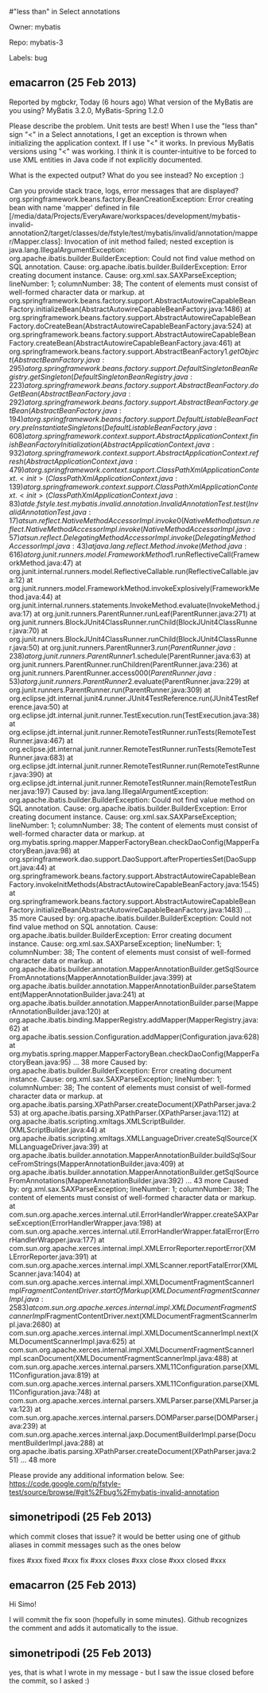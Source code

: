 #"less than" in Select annotations

Owner: mybatis

Repo: mybatis-3

Labels: bug 

## emacarron (25 Feb 2013)

Reported by mgbckr, Today (6 hours ago)
What version of the MyBatis are you using?
MyBatis 3.2.0, MyBatis-Spring 1.2.0

Please describe the problem.  Unit tests are best!
When I use the "less than" sign "<" in a Select annotations, I get an exception is thrown when initializing the application context. If I use "&lt;" it works. In previous MyBatis versions using "<" was working. I think it is counter-intuitive to be forced to use XML entities in Java code if not explicitly documented. 

What is the expected output? What do you see instead?
No exception :)

Can you provide stack trace, logs, error messages that are displayed?
org.springframework.beans.factory.BeanCreationException: Error creating bean with name 'mapper' defined in file [/media/data/Projects/EveryAware/workspaces/development/mybatis-invalid-annotation2/target/classes/de/fstyle/test/mybatis/invalid/annotation/mapper/Mapper.class]: Invocation of init method failed; nested exception is java.lang.IllegalArgumentException: org.apache.ibatis.builder.BuilderException: Could not find value method on SQL annotation.  Cause: org.apache.ibatis.builder.BuilderException: Error creating document instance.  Cause: org.xml.sax.SAXParseException; lineNumber: 1; columnNumber: 38; The content of elements must consist of well-formed character data or markup.
    at org.springframework.beans.factory.support.AbstractAutowireCapableBeanFactory.initializeBean(AbstractAutowireCapableBeanFactory.java:1486)
    at org.springframework.beans.factory.support.AbstractAutowireCapableBeanFactory.doCreateBean(AbstractAutowireCapableBeanFactory.java:524)
    at org.springframework.beans.factory.support.AbstractAutowireCapableBeanFactory.createBean(AbstractAutowireCapableBeanFactory.java:461)
    at org.springframework.beans.factory.support.AbstractBeanFactory$1.getObject(AbstractBeanFactory.java:295)
    at org.springframework.beans.factory.support.DefaultSingletonBeanRegistry.getSingleton(DefaultSingletonBeanRegistry.java:223)
    at org.springframework.beans.factory.support.AbstractBeanFactory.doGetBean(AbstractBeanFactory.java:292)
    at org.springframework.beans.factory.support.AbstractBeanFactory.getBean(AbstractBeanFactory.java:194)
    at org.springframework.beans.factory.support.DefaultListableBeanFactory.preInstantiateSingletons(DefaultListableBeanFactory.java:608)
    at org.springframework.context.support.AbstractApplicationContext.finishBeanFactoryInitialization(AbstractApplicationContext.java:932)
    at org.springframework.context.support.AbstractApplicationContext.refresh(AbstractApplicationContext.java:479)
    at org.springframework.context.support.ClassPathXmlApplicationContext.<init>(ClassPathXmlApplicationContext.java:139)
    at org.springframework.context.support.ClassPathXmlApplicationContext.<init>(ClassPathXmlApplicationContext.java:83)
    at de.fstyle.test.mybatis.invalid.annotation.InvalidAnnotationTest.test(InvalidAnnotationTest.java:17)
    at sun.reflect.NativeMethodAccessorImpl.invoke0(Native Method)
    at sun.reflect.NativeMethodAccessorImpl.invoke(NativeMethodAccessorImpl.java:57)
    at sun.reflect.DelegatingMethodAccessorImpl.invoke(DelegatingMethodAccessorImpl.java:43)
    at java.lang.reflect.Method.invoke(Method.java:616)
    at org.junit.runners.model.FrameworkMethod$1.runReflectiveCall(FrameworkMethod.java:47)
    at org.junit.internal.runners.model.ReflectiveCallable.run(ReflectiveCallable.java:12)
    at org.junit.runners.model.FrameworkMethod.invokeExplosively(FrameworkMethod.java:44)
    at org.junit.internal.runners.statements.InvokeMethod.evaluate(InvokeMethod.java:17)
    at org.junit.runners.ParentRunner.runLeaf(ParentRunner.java:271)
    at org.junit.runners.BlockJUnit4ClassRunner.runChild(BlockJUnit4ClassRunner.java:70)
    at org.junit.runners.BlockJUnit4ClassRunner.runChild(BlockJUnit4ClassRunner.java:50)
    at org.junit.runners.ParentRunner$3.run(ParentRunner.java:238)
    at org.junit.runners.ParentRunner$1.schedule(ParentRunner.java:63)
    at org.junit.runners.ParentRunner.runChildren(ParentRunner.java:236)
    at org.junit.runners.ParentRunner.access$000(ParentRunner.java:53)
    at org.junit.runners.ParentRunner$2.evaluate(ParentRunner.java:229)
    at org.junit.runners.ParentRunner.run(ParentRunner.java:309)
    at org.eclipse.jdt.internal.junit4.runner.JUnit4TestReference.run(JUnit4TestReference.java:50)
    at org.eclipse.jdt.internal.junit.runner.TestExecution.run(TestExecution.java:38)
    at org.eclipse.jdt.internal.junit.runner.RemoteTestRunner.runTests(RemoteTestRunner.java:467)
    at org.eclipse.jdt.internal.junit.runner.RemoteTestRunner.runTests(RemoteTestRunner.java:683)
    at org.eclipse.jdt.internal.junit.runner.RemoteTestRunner.run(RemoteTestRunner.java:390)
    at org.eclipse.jdt.internal.junit.runner.RemoteTestRunner.main(RemoteTestRunner.java:197)
Caused by: java.lang.IllegalArgumentException: org.apache.ibatis.builder.BuilderException: Could not find value method on SQL annotation.  Cause: org.apache.ibatis.builder.BuilderException: Error creating document instance.  Cause: org.xml.sax.SAXParseException; lineNumber: 1; columnNumber: 38; The content of elements must consist of well-formed character data or markup.
    at org.mybatis.spring.mapper.MapperFactoryBean.checkDaoConfig(MapperFactoryBean.java:98)
    at org.springframework.dao.support.DaoSupport.afterPropertiesSet(DaoSupport.java:44)
    at org.springframework.beans.factory.support.AbstractAutowireCapableBeanFactory.invokeInitMethods(AbstractAutowireCapableBeanFactory.java:1545)
    at org.springframework.beans.factory.support.AbstractAutowireCapableBeanFactory.initializeBean(AbstractAutowireCapableBeanFactory.java:1483)
    ... 35 more
Caused by: org.apache.ibatis.builder.BuilderException: Could not find value method on SQL annotation.  Cause: org.apache.ibatis.builder.BuilderException: Error creating document instance.  Cause: org.xml.sax.SAXParseException; lineNumber: 1; columnNumber: 38; The content of elements must consist of well-formed character data or markup.
    at org.apache.ibatis.builder.annotation.MapperAnnotationBuilder.getSqlSourceFromAnnotations(MapperAnnotationBuilder.java:399)
    at org.apache.ibatis.builder.annotation.MapperAnnotationBuilder.parseStatement(MapperAnnotationBuilder.java:241)
    at org.apache.ibatis.builder.annotation.MapperAnnotationBuilder.parse(MapperAnnotationBuilder.java:120)
    at org.apache.ibatis.binding.MapperRegistry.addMapper(MapperRegistry.java:62)
    at org.apache.ibatis.session.Configuration.addMapper(Configuration.java:628)
    at org.mybatis.spring.mapper.MapperFactoryBean.checkDaoConfig(MapperFactoryBean.java:95)
    ... 38 more
Caused by: org.apache.ibatis.builder.BuilderException: Error creating document instance.  Cause: org.xml.sax.SAXParseException; lineNumber: 1; columnNumber: 38; The content of elements must consist of well-formed character data or markup.
    at org.apache.ibatis.parsing.XPathParser.createDocument(XPathParser.java:253)
    at org.apache.ibatis.parsing.XPathParser.<init>(XPathParser.java:112)
    at org.apache.ibatis.scripting.xmltags.XMLScriptBuilder.<init>(XMLScriptBuilder.java:44)
    at org.apache.ibatis.scripting.xmltags.XMLLanguageDriver.createSqlSource(XMLLanguageDriver.java:39)
    at org.apache.ibatis.builder.annotation.MapperAnnotationBuilder.buildSqlSourceFromStrings(MapperAnnotationBuilder.java:409)
    at org.apache.ibatis.builder.annotation.MapperAnnotationBuilder.getSqlSourceFromAnnotations(MapperAnnotationBuilder.java:392)
    ... 43 more
Caused by: org.xml.sax.SAXParseException; lineNumber: 1; columnNumber: 38; The content of elements must consist of well-formed character data or markup.
    at com.sun.org.apache.xerces.internal.util.ErrorHandlerWrapper.createSAXParseException(ErrorHandlerWrapper.java:198)
    at com.sun.org.apache.xerces.internal.util.ErrorHandlerWrapper.fatalError(ErrorHandlerWrapper.java:177)
    at com.sun.org.apache.xerces.internal.impl.XMLErrorReporter.reportError(XMLErrorReporter.java:391)
    at com.sun.org.apache.xerces.internal.impl.XMLScanner.reportFatalError(XMLScanner.java:1404)
    at com.sun.org.apache.xerces.internal.impl.XMLDocumentFragmentScannerImpl$FragmentContentDriver.startOfMarkup(XMLDocumentFragmentScannerImpl.java:2583)
    at com.sun.org.apache.xerces.internal.impl.XMLDocumentFragmentScannerImpl$FragmentContentDriver.next(XMLDocumentFragmentScannerImpl.java:2680)
    at com.sun.org.apache.xerces.internal.impl.XMLDocumentScannerImpl.next(XMLDocumentScannerImpl.java:625)
    at com.sun.org.apache.xerces.internal.impl.XMLDocumentFragmentScannerImpl.scanDocument(XMLDocumentFragmentScannerImpl.java:488)
    at com.sun.org.apache.xerces.internal.parsers.XML11Configuration.parse(XML11Configuration.java:819)
    at com.sun.org.apache.xerces.internal.parsers.XML11Configuration.parse(XML11Configuration.java:748)
    at com.sun.org.apache.xerces.internal.parsers.XMLParser.parse(XMLParser.java:123)
    at com.sun.org.apache.xerces.internal.parsers.DOMParser.parse(DOMParser.java:239)
    at com.sun.org.apache.xerces.internal.jaxp.DocumentBuilderImpl.parse(DocumentBuilderImpl.java:288)
    at org.apache.ibatis.parsing.XPathParser.createDocument(XPathParser.java:251)
    ... 48 more

Please provide any additional information below.
See: https://code.google.com/p/fstyle-test/source/browse/#git%2Fbug%2Fmybatis-invalid-annotation


## simonetripodi (25 Feb 2013)

which commit closes that issue? it would be better using one of github aliases in commit messages such as the ones below

fixes #xxx
fixed #xxx
fix #xxx
closes #xxx
close #xxx
closed #xxx


## emacarron (25 Feb 2013)

Hi Simo!

I will commit the fix soon (hopefully in some minutes). Github recognizes
the comment and adds it automatically to the issue.


## simonetripodi (25 Feb 2013)

yes, that is what I wrote in my message - but I saw the issue closed before the commit, so I asked :)


